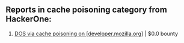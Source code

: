 ## Reports in cache poisoning category from HackerOne:

1. [DOS via cache poisoning on [developer.mozilla.org]](https://hackerone.com/reports/1976449) | $0.0 bounty

